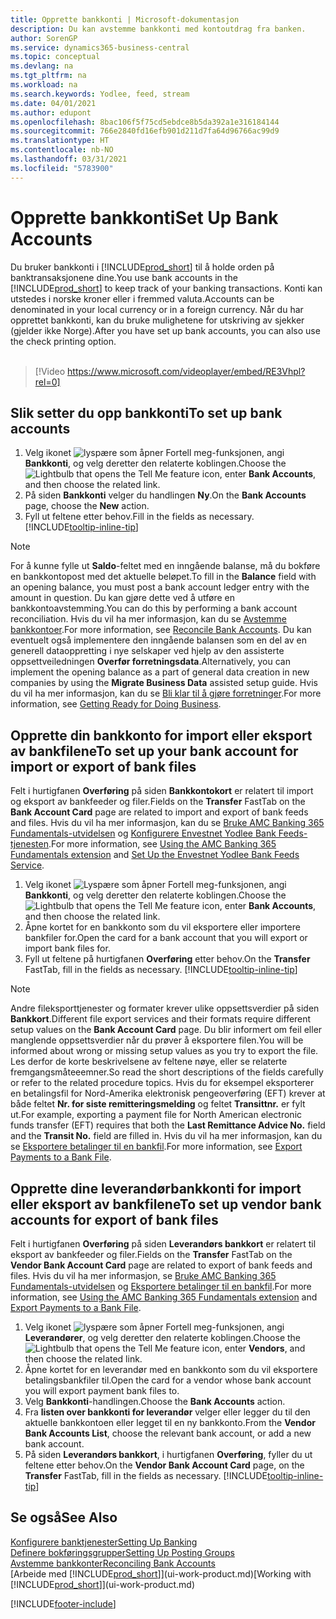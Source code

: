 ```yaml
---
title: Opprette bankkonti | Microsoft-dokumentasjon
description: Du kan avstemme bankkonti med kontoutdrag fra banken.
author: SorenGP
ms.service: dynamics365-business-central
ms.topic: conceptual
ms.devlang: na
ms.tgt_pltfrm: na
ms.workload: na
ms.search.keywords: Yodlee, feed, stream
ms.date: 04/01/2021
ms.author: edupont
ms.openlocfilehash: 8bac106f5f75cd5ebdce8b5da392a1e316184144
ms.sourcegitcommit: 766e2840fd16efb901d211d7fa64d96766ac99d9
ms.translationtype: HT
ms.contentlocale: nb-NO
ms.lasthandoff: 03/31/2021
ms.locfileid: "5783900"
---
```

# <a name="set-up-bank-accounts"></a><span data-ttu-id="054e1-103">Opprette bankkonti</span><span class="sxs-lookup"><span data-stu-id="054e1-103">Set Up Bank Accounts</span></span>
<span data-ttu-id="054e1-104">Du bruker bankkonti i [!INCLUDE[prod_short](includes/prod_short.md)] til å holde orden på banktransaksjonene dine.</span><span class="sxs-lookup"><span data-stu-id="054e1-104">You use bank accounts in the [!INCLUDE[prod_short](includes/prod_short.md)] to keep track of your banking transactions.</span></span> <span data-ttu-id="054e1-105">Konti kan utstedes i norske kroner eller i fremmed valuta.</span><span class="sxs-lookup"><span data-stu-id="054e1-105">Accounts can be denominated in your local currency or in a foreign currency.</span></span> <span data-ttu-id="054e1-106">Når du har opprettet bankkonti, kan du bruke mulighetene for utskriving av sjekker (gjelder ikke Norge).</span><span class="sxs-lookup"><span data-stu-id="054e1-106">After you have set up bank accounts, you can also use the check printing option.</span></span><br><br>  

> [!Video https://www.microsoft.com/videoplayer/embed/RE3Vhpl?rel=0]

## <a name="to-set-up-bank-accounts"></a><span data-ttu-id="054e1-107">Slik setter du opp bankkonti</span><span class="sxs-lookup"><span data-stu-id="054e1-107">To set up bank accounts</span></span>
1. <span data-ttu-id="054e1-108">Velg ikonet ![lyspære som åpner Fortell meg-funksjonen](media/ui-search/search_small.png "Fortell hva du vil gjøre"), angi **Bankkonti**, og velg deretter den relaterte koblingen.</span><span class="sxs-lookup"><span data-stu-id="054e1-108">Choose the ![Lightbulb that opens the Tell Me feature](media/ui-search/search_small.png "Tell me what you want to do") icon, enter **Bank Accounts**, and then choose the related link.</span></span>
2. <span data-ttu-id="054e1-109">På siden **Bankkonti** velger du handlingen **Ny**.</span><span class="sxs-lookup"><span data-stu-id="054e1-109">On the **Bank Accounts** page, choose the **New** action.</span></span>
3. <span data-ttu-id="054e1-110">Fyll ut feltene etter behov.</span><span class="sxs-lookup"><span data-stu-id="054e1-110">Fill in the fields as necessary.</span></span> [!INCLUDE[tooltip-inline-tip](includes/tooltip-inline-tip_md.md)]

> [!NOTE]
> <span data-ttu-id="054e1-111">For å kunne fylle ut **Saldo**-feltet med en inngående balanse, må du bokføre en bankkontopost med det aktuelle beløpet.</span><span class="sxs-lookup"><span data-stu-id="054e1-111">To fill in the **Balance** field with an opening balance, you must post a bank account ledger entry with the amount in question.</span></span> <span data-ttu-id="054e1-112">Du kan gjøre dette ved å utføre en bankkontoavstemming.</span><span class="sxs-lookup"><span data-stu-id="054e1-112">You can do this by performing a bank account reconciliation.</span></span> <span data-ttu-id="054e1-113">Hvis du vil ha mer informasjon, kan du se [Avstemme bankkontoer](bank-how-reconcile-bank-accounts-separately.md).</span><span class="sxs-lookup"><span data-stu-id="054e1-113">For more information, see [Reconcile Bank Accounts](bank-how-reconcile-bank-accounts-separately.md).</span></span> <span data-ttu-id="054e1-114">Du kan eventuelt også implementere den inngående balansen som en del av en generell dataoppretting i nye selskaper ved hjelp av den assisterte oppsettveiledningen **Overfør forretningsdata**.</span><span class="sxs-lookup"><span data-stu-id="054e1-114">Alternatively, you can implement the opening balance as a part of general data creation in new companies by using the **Migrate Business Data** assisted setup guide.</span></span> <span data-ttu-id="054e1-115">Hvis du vil ha mer informasjon, kan du se [Bli klar til å gjøre forretninger](ui-get-ready-business.md).</span><span class="sxs-lookup"><span data-stu-id="054e1-115">For more information, see [Getting Ready for Doing Business](ui-get-ready-business.md).</span></span>

## <a name="to-set-up-your-bank-account-for-import-or-export-of-bank-files"></a><span data-ttu-id="054e1-116">Opprette din bankkonto for import eller eksport av bankfilene</span><span class="sxs-lookup"><span data-stu-id="054e1-116">To set up your bank account for import or export of bank files</span></span>
<span data-ttu-id="054e1-117">Felt i hurtigfanen **Overføring** på siden **Bankkontokort** er relatert til import og eksport av bankfeeder og filer.</span><span class="sxs-lookup"><span data-stu-id="054e1-117">Fields on the **Transfer** FastTab on the **Bank Account Card** page are related to import and export of bank feeds and files.</span></span> <span data-ttu-id="054e1-118">Hvis du vil ha mer informasjon, kan du se [Bruke AMC Banking 365 Fundamentals-utvidelsen](ui-extensions-amc-banking.md) og [Konfigurere Envestnet Yodlee Bank Feeds-tjenesten](bank-how-setup-bank-statement-service.md).</span><span class="sxs-lookup"><span data-stu-id="054e1-118">For more information, see [Using the AMC Banking 365 Fundamentals extension](ui-extensions-amc-banking.md) and [Set Up the Envestnet Yodlee Bank Feeds Service](bank-how-setup-bank-statement-service.md).</span></span>

1. <span data-ttu-id="054e1-119">Velg ikonet ![Lyspære som åpner Fortell meg-funksjonen](media/ui-search/search_small.png "Fortell hva du vil gjøre"), angi **Bankkonti**, og velg deretter den relaterte koblingen.</span><span class="sxs-lookup"><span data-stu-id="054e1-119">Choose the ![Lightbulb that opens the Tell Me feature](media/ui-search/search_small.png "Tell me what you want to do") icon, enter **Bank Accounts**, and then choose the related link.</span></span>
2. <span data-ttu-id="054e1-120">Åpne kortet for en bankkonto som du vil eksportere eller importere bankfiler for.</span><span class="sxs-lookup"><span data-stu-id="054e1-120">Open the card for a bank account that you will export or import bank files for.</span></span>
3. <span data-ttu-id="054e1-121">Fyll ut feltene på hurtigfanen **Overføring** etter behov.</span><span class="sxs-lookup"><span data-stu-id="054e1-121">On the **Transfer** FastTab, fill in the fields as necessary.</span></span> [!INCLUDE[tooltip-inline-tip](includes/tooltip-inline-tip_md.md)]

> [!NOTE]  
>   <span data-ttu-id="054e1-122">Andre fileksporttjenester og formater krever ulike oppsettsverdier på siden **Bankkort**.</span><span class="sxs-lookup"><span data-stu-id="054e1-122">Different file export services and their formats require different setup values on the **Bank Account Card** page.</span></span> <span data-ttu-id="054e1-123">Du blir informert om feil eller manglende oppsettsverdier når du prøver å eksportere filen.</span><span class="sxs-lookup"><span data-stu-id="054e1-123">You will be informed about wrong or missing setup values as you try to export the file.</span></span> <span data-ttu-id="054e1-124">Les derfor de korte beskrivelsene av feltene nøye, eller se relaterte fremgangsmåteeemner.</span><span class="sxs-lookup"><span data-stu-id="054e1-124">So read the short descriptions of the fields carefully or refer to the related procedure topics.</span></span> <span data-ttu-id="054e1-125">Hvis du for eksempel eksporterer en betalingsfil for Nord-Amerika elektronisk pengeoverføring (EFT) krever at både feltet **Nr. for siste remitteringsmelding** og feltet **Transittnr.** er fylt ut.</span><span class="sxs-lookup"><span data-stu-id="054e1-125">For example, exporting a payment file for North American electronic funds transfer (EFT) requires that both the **Last Remittance Advice No.** field and the **Transit No.** field are filled in.</span></span> <span data-ttu-id="054e1-126">Hvis du vil ha mer informasjon, kan du se [Eksportere betalinger til en bankfil](finance-make-payments-with-bank-data-conversion-service-or-sepa-credit-transfer.md#exporting-payments-to-a-bank-file).</span><span class="sxs-lookup"><span data-stu-id="054e1-126">For more information, see [Export Payments to a Bank File](finance-make-payments-with-bank-data-conversion-service-or-sepa-credit-transfer.md#exporting-payments-to-a-bank-file).</span></span>

## <a name="to-set-up-vendor-bank-accounts-for-export-of-bank-files"></a><span data-ttu-id="054e1-127">Opprette dine leverandørbankkonti for import eller eksport av bankfilene</span><span class="sxs-lookup"><span data-stu-id="054e1-127">To set up vendor bank accounts for export of bank files</span></span>

<span data-ttu-id="054e1-128">Felt i hurtigfanen **Overføring** på siden **Leverandørs bankkort** er relatert til eksport av bankfeeder og filer.</span><span class="sxs-lookup"><span data-stu-id="054e1-128">Fields on the **Transfer** FastTab on the **Vendor Bank Account Card** page are related to export of bank feeds and files.</span></span> <span data-ttu-id="054e1-129">Hvis du vil ha mer informasjon, se [Bruke AMC Banking 365 Fundamentals-utvidelsen](ui-extensions-amc-banking.md) og [Eksportere betalinger til en bankfil](finance-make-payments-with-bank-data-conversion-service-or-sepa-credit-transfer.md#exporting-payments-to-a-bank-file).</span><span class="sxs-lookup"><span data-stu-id="054e1-129">For more information, see [Using the AMC Banking 365 Fundamentals extension](ui-extensions-amc-banking.md) and [Export Payments to a Bank File](finance-make-payments-with-bank-data-conversion-service-or-sepa-credit-transfer.md#exporting-payments-to-a-bank-file).</span></span>

1. <span data-ttu-id="054e1-130">Velg ikonet ![lyspære som åpner Fortell meg-funksjonen](media/ui-search/search_small.png "Fortell hva du vil gjøre"), angi **Leverandører**, og velg deretter den relaterte koblingen.</span><span class="sxs-lookup"><span data-stu-id="054e1-130">Choose the ![Lightbulb that opens the Tell Me feature](media/ui-search/search_small.png "Tell me what you want to do") icon, enter **Vendors**, and then choose the related link.</span></span>
2. <span data-ttu-id="054e1-131">Åpne kortet for en leverandør med en bankkonto som du vil eksportere betalingsbankfiler til.</span><span class="sxs-lookup"><span data-stu-id="054e1-131">Open the card for a vendor whose bank account you will export payment bank files to.</span></span>
3. <span data-ttu-id="054e1-132">Velg **Bankkonti**-handlingen.</span><span class="sxs-lookup"><span data-stu-id="054e1-132">Choose the **Bank Accounts** action.</span></span>
4. <span data-ttu-id="054e1-133">Fra **listen over bankkonti for leverandør** velger eller legger du til den aktuelle bankkontoen eller legget til en ny bankkonto.</span><span class="sxs-lookup"><span data-stu-id="054e1-133">From the **Vendor Bank Accounts List**, choose the relevant bank account, or add a new bank account.</span></span>  
5. <span data-ttu-id="054e1-134">På siden **Leverandørs bankkort**, i hurtigfanen **Overføring**, fyller du ut feltene etter behov.</span><span class="sxs-lookup"><span data-stu-id="054e1-134">On the **Vendor Bank Account Card** page, on the **Transfer** FastTab, fill in the fields as necessary.</span></span> [!INCLUDE[tooltip-inline-tip](includes/tooltip-inline-tip_md.md)]

## <a name="see-also"></a><span data-ttu-id="054e1-135">Se også</span><span class="sxs-lookup"><span data-stu-id="054e1-135">See Also</span></span>

[<span data-ttu-id="054e1-136">Konfigurere banktjenester</span><span class="sxs-lookup"><span data-stu-id="054e1-136">Setting Up Banking</span></span>](bank-setup-banking.md)  
[<span data-ttu-id="054e1-137">Definere bokføringsgrupper</span><span class="sxs-lookup"><span data-stu-id="054e1-137">Setting Up Posting Groups</span></span>](finance-posting-groups.md)  
[<span data-ttu-id="054e1-138">Avstemme bankkonter</span><span class="sxs-lookup"><span data-stu-id="054e1-138">Reconciling Bank Accounts</span></span>](bank-manage-bank-accounts.md)  
<span data-ttu-id="054e1-139">[Arbeide med [!INCLUDE[prod_short](includes/prod_short.md)]](ui-work-product.md)</span><span class="sxs-lookup"><span data-stu-id="054e1-139">[Working with [!INCLUDE[prod_short](includes/prod_short.md)]](ui-work-product.md)</span></span>


[!INCLUDE[footer-include](includes/footer-banner.md)]